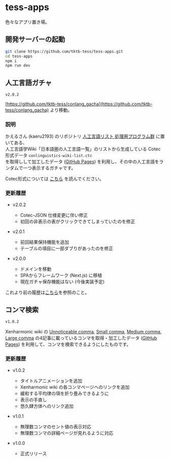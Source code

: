 # tess-apps

色々なアプリ置き場。

## 開発サーバーの起動

```bash
git clone https://github.com/tktb-tess/tess-apps.git
cd tess-apps
npm i
npm run dev
```

## 人工言語ガチャ

`v2.0.2`

[https://github.com/tktb-tess/conlang_gacha](https://github.com/tktb-tess/conlang_gacha) より移動。

### 説明

かえるさん (kaeru2193) のリポジトリ [人工言語リスト 処理用プログラム群](https://github.com/kaeru2193/Conlang-List-Works) に置いてある、  
人工言語学Wiki「日本語圏の人工言語一覧」のリストから生成している Cotec 形式データ `conlinguistics-wiki-list.ctc`  
を取得しして加工したデータ ([GitHub Pages](https://tktb-tess.github.io/cotec/json/data)) を利用し、その中の人工言語をランダムで一つ表示するガチャです。

Cotec形式については [こちら](https://migdal.jp/cl_kiita/cotec-conlang-table-expression-powered-by-csv-clakis-rfc-2h86) を読んでください。

### 更新履歴

- v2.0.2
  - Cotec-JSON 仕様変更に伴い修正
  - 初回の非表示の表がクリックできてしまっていたのを修正

- v2.0.1
  - 前回結果保持機能を追加
  - テーブルの項目に一部ダブりがあったのを修正

- v2.0.0
  - ドメインを移動
  - SPAからフレームワーク (Next.js) に移植
  - 現在ガチャ保存機能はない (今後実装予定)

これより前の履歴は[こちら](https://github.com/tktb-tess/conlang_gacha/blob/main/README.md)を参照のこと。

## コンマ検索

`v1.0.2`

Xenharmonic wiki の [Unnoticeable comma](https://en.xen.wiki/w/Unnoticeable_comma), [Small comma](https://en.xen.wiki/w/Small_comma), [Medium comma](https://en.xen.wiki/w/Medium_comma), [Large comma](https://en.xen.wiki/w/Large_comma) の4記事に載っているコンマを取得・加工したデータ ([GitHub Pages](https://tktb-tess.github.io/commas)) を利用して、コンマを検索できるようにしたものです。

### 更新履歴

- v1.0.2
  - タイトルアニメーションを追加
  - Xenharmonic wiki の各コンマページへのリンクを追加
  - 緩和する平均律の項を折り畳みできるように
  - 表示の手直し
  - 悠久肆方体へのリンク追加

- v1.0.1
  - 無理数コンマのセント値の表示対応
  - 無理数コンマの詳細ページが見れるように対応

- v1.0.0
  - 正式リリース
